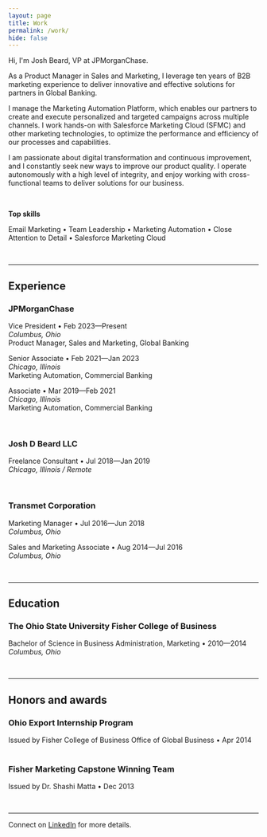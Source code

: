 ```yaml
---
layout: page
title: Work
permalink: /work/
hide: false
---
```



Hi, I'm Josh Beard, VP at JPMorganChase. 

As a Product Manager in Sales and Marketing, I leverage ten years of B2B marketing experience to deliver innovative and effective solutions for partners in Global Banking. 

I manage the Marketing Automation Platform, which enables our partners to create and execute personalized and targeted campaigns across multiple channels. I work hands-on with Salesforce Marketing Cloud (SFMC) and other marketing technologies, to optimize the performance and efficiency of our processes and capabilities. 

I am passionate about digital transformation and continuous improvement, and I constantly seek new ways to improve our product quality. I operate autonomously with a high level of integrity, and enjoy working with cross-functional teams to deliver solutions for our business. 

&nbsp;

**Top skills** 

Email Marketing • Team Leadership • Marketing Automation • Close Attention to Detail • Salesforce Marketing Cloud 

&nbsp;


---

## Experience  

### JPMorganChase  
Vice President &bull; Feb 2023&mdash;Present  
*Columbus, Ohio*  
Product Manager, Sales and Marketing, Global&nbsp;Banking  

Senior Associate &bull; Feb 2021&mdash;Jan 2023  
*Chicago, Illinois*  
Marketing Automation, Commercial&nbsp;Banking  

Associate &bull; Mar 2019&mdash;Feb 2021  
*Chicago, Illinois*  
Marketing Automation, Commercial&nbsp;Banking  

&nbsp;


### Josh D Beard LLC  
Freelance Consultant &bull; Jul 2018&mdash;Jan 2019  
*Chicago, Illinois / Remote*  

&nbsp;

### Transmet Corporation  
Marketing Manager &bull; Jul 2016&mdash;Jun 2018  
*Columbus, Ohio*  

Sales and Marketing Associate &bull; Aug 2014&mdash;Jul 2016  
*Columbus, Ohio*  

&nbsp; 



---

## Education  

### The Ohio State University Fisher College of Business  
Bachelor of Science in Business Administration, Marketing &bull; 2010&mdash;2014  
*Columbus, Ohio*  

&nbsp;



---

## Honors and awards  

### Ohio Export Internship Program  
Issued by Fisher College of Business Office of Global Business &bull; Apr 2014  
&nbsp;

### Fisher Marketing Capstone Winning Team  
Issued by Dr. Shashi Matta &bull; Dec 2013  

&nbsp;



---

Connect on <a href="https://www.linkedin.com/in/joshbeardxyz/" title="Josh Beard on LinkedIn" target="_blank" rel="noopener noreferrer">LinkedIn</a> for more&nbsp;details.
